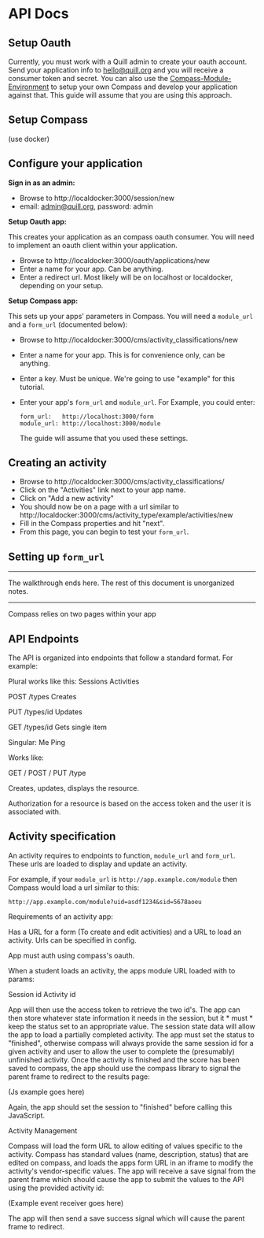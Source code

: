 # API Docs

## Setup Oauth

Currently, you must work with a Quill admin to create your oauth account. Send
your application info to hello@quill.org and you will receive a consumer token
and secret. You can also use the
[Compass-Module-Environment](http://github.com/empirical-org/Compass-Module-Environment)
to setup your own Compass and develop your application against that. This
guide will assume that you are using this approach.

## Setup Compass

(use docker)

## Configure your application

__Sign in as an admin:__

 * Browse to http://localdocker:3000/session/new
 * email: admin@quill.org, password: admin

__Setup Oauth app:__

This creates your application as an compass oauth consumer. You will need to implement an oauth client within your application. 

 * Browse to http://localdocker:3000/oauth/applications/new
 * Enter a name for your app. Can be anything. 
 * Enter a redirect url. Most likely will be on localhost or localdocker,
   depending on your setup.

__Setup Compass app:__

This sets up your apps' parameters in Compass. You will need a `module_url` and a `form_url` (documented below):

 * Browse to http://localdocker:3000/cms/activity_classifications/new
 * Enter a name for your app. This is for convenience only, can be anything.
 * Enter a key. Must be unique. We're going to use "example" for this tutorial.
 * Enter your app's `form_url` and `module_url`. For Example, you could enter:

   ~~~
   form_url:   http://localhost:3000/form
   module_url: http://localhost:3000/module
   ~~~

   The guide will assume that you used these settings.

## Creating an activity

 * Browse to http://localdocker:3000/cms/activity_classifications/
 * Click on the "Activities" link next to your app name.
 * Click on "Add a new activity"
 * You should now be on a page with a url similar to 
   http://localdocker:3000/cms/activity_type/example/activities/new
 * Fill in the Compass properties and hit "next".
 * From this page, you can begin to test your `form_url`.

## Setting up `form_url`


-------------------------------
The walkthrough ends here. The rest of this document is unorganized notes. 

-------------------------------

Compass relies on two pages within your app

## API Endpoints

The API is organized into endpoints that follow a standard format. For example:

Plural works like this:
Sessions
Activities

POST /types
Creates

PUT /types/id
Updates

GET /types/id
Gets single item

Singular:
Me
Ping

Works like:

GET / POST / PUT /type

Creates, updates, displays the resource.

Authorization for a resource is based on the access token and the user it is
associated with.

## Activity specification

An activity requires to endpoints to function, `module_url` and `form_url`.
These urls are loaded to display and update an activity.

For example, if your `module_url` is `http://app.example.com/module` then
Compass would load a url similar to this:

~~~
http://app.example.com/module?uid=asdf1234&sid=5678aoeu
~~~




Requirements of an activity app:

Has a URL for a form (To create and edit activities) and a URL to load an
activity. Urls can be specified in config.

App must auth using compass's oauth. 

When a student loads an activity, the apps module URL loaded with to params:

Session id
Activity id

App will then use the access token to retrieve the two id's. The app can then
store whatever state information it needs in the session, but it * must * keep
the status set to an appropriate value. The session state data will allow the
app to load a partially completed activity. The app must set the status to
"finished", otherwise compass will always provide the same session id for a
given activity and user to allow the user to complete the (presumably)
unfinished activity.  Once the activity is finished and the score has been
saved to compass, the app should use the compass library to signal the parent
frame to redirect to the results page:

(Js example goes here)

Again, the app should set the session to "finished" before calling this JavaScript. 

Activity Management

Compass will load the form URL to allow editing of values specific to the
activity. Compass has standard values (name, description, status) that are
edited on compass, and loads the apps form URL in an iframe to modify the
activity's vendor-specific values. The app will receive a save signal from the
parent frame which should cause the app to submit the values to the API using
the provided activity id:

(Example event receiver goes here)

The app will then send a save success signal which will cause the parent frame
to redirect.
